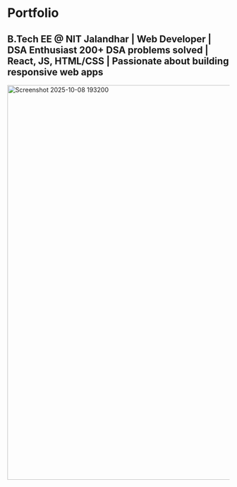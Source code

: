 # Portfolio
B.Tech EE @ NIT Jalandhar | Web Developer | DSA Enthusiast   200+ DSA problems solved | React, JS, HTML/CSS | Passionate about building responsive web apps
---
<img width="1885" height="896" alt="Screenshot 2025-10-08 193200" src="https://github.com/user-attachments/assets/92e32b5f-df34-48e5-b705-43a139d15d2d" />

